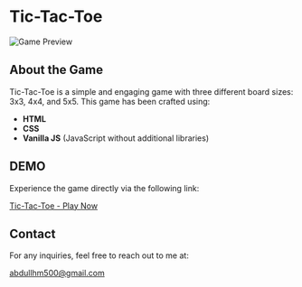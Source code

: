 # Tic-Tac-Toe

![Game Preview](https://github.com/user-attachments/assets/81f5c240-2ac2-4c1b-ae47-03b8eb85174d)

## About the Game

Tic-Tac-Toe is a simple and engaging game with three different board sizes: 3x3, 4x4, and 5x5. This game has been crafted using:

- **HTML**
- **CSS**
- **Vanilla JS** (JavaScript without additional libraries)

## DEMO

Experience the game directly via the following link:

[Tic-Tac-Toe - Play Now](https://ab-0d.github.io/Tic-Tac-Toe/)

## Contact

For any inquiries, feel free to reach out to me at:

<a href="mailto:abdullhm500@gmail.com">abdullhm500@gmail.com</a>
